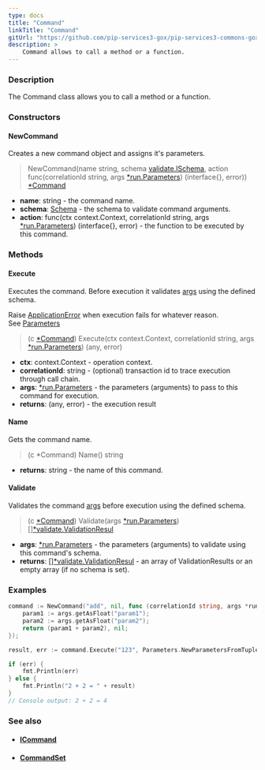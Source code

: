 ```yaml
---
type: docs
title: "Command"
linkTitle: "Command"
gitUrl: "https://github.com/pip-services3-gox/pip-services3-commons-gox"
description: > 
    Command allows to call a method or a function.
---
```


### Description

The Command class allows you to call a method or a function.

### Constructors

#### NewCommand
Creates a new command object and assigns it's parameters.

> NewCommand(name string, schema [validate.ISchema](../../validate/ischema), action func(correlationId string, args [*run.Parameters](../../run/parameters)) (interface{}, error)) [*Command]()

- **name**: string - the command name.
- **schema**: [Schema](../../validate/schema) - the schema to validate command arguments.
- **action**:  func(ctx context.Context, correlationId string, args [*run.Parameters](../../run/parameters)) (interface{}, error) - the function to be executed by this command.

### Methods

#### Execute
Executes the command. Before execution it validates [args](../../run/parameters) using the defined schema.

Raise [ApplicationError](../../errors/application_error) when execution fails for whatever reason.  
See [Parameters](../../run/parameters)

> (c [*Command]()) Execute(ctx context.Context, correlationId string, args [*run.Parameters](../../run/parameters)) (any, error)

- **ctx**: context.Context - operation context.
- **correlationId**: string - (optional) transaction id to trace execution through call chain.
- **args**: [*run.Parameters](../../run/parameters) - the parameters (arguments) to pass to this command for execution.
- **returns**: (any, error) - the execution result

#### Name
Gets the command name.

> (c *Command) Name() string

- **returns**: string - the name of this command. 

#### Validate
Validates the command [args](../../run/parameters) before execution using the defined schema.

> (c [*Command]()) Validate(args [*run.Parameters](../../run/parameters)) [][*validate.ValidationResul](../../validate/validation_result)

- **args**: [*run.Parameters](../../run/parameters) - the parameters (arguments) to validate using this command's schema.
- **returns**: [][*validate.ValidationResul](../../validate/validation_result) - an array of ValidationResults or an empty array (if no schema is set).

### Examples

```go
command := NewCommand("add", nil, func (correlationId string, args *run.Parameters)(any, err) {
	param1 := args.getAsFloat("param1");
	param2 := args.getAsFloat("param2");
	return (param1 + param2), nil;
});

result, err := command.Execute("123", Parameters.NewParametersFromTuples("param1", 2, "param2", 2))

if (err) {
	fmt.Println(err)
} else {
	fmt.Println("2 + 2 = " + result)
}
// Console output: 2 + 2 = 4

```

### See also
- #### [ICommand](../icommand)
- #### [CommandSet](../command_set) 
